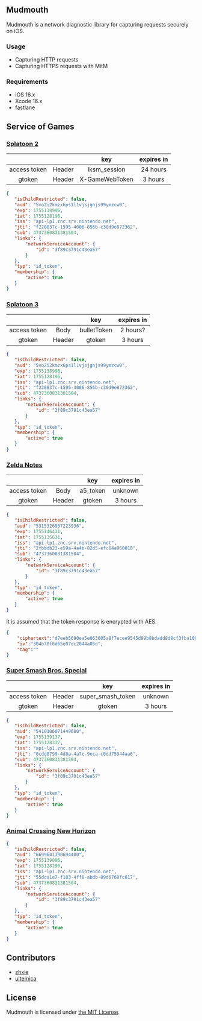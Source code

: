 ## Mudmouth

Mudmouth is a network diagnostic library for capturing requests securely on iOS.

### Usage

- Capturing HTTP requests
- Capturing HTTPS requests with MitM

### Requirements

- iOS 16.x
- Xcode 16.x
- fastlane

## Service of Games

### [Splatoon 2](https://app.splatoon2.nintendo.net/)

|              |        | key            | expires in |
| :----------: | :----: | :------------: | :--------: |
| access token | Header | iksm_session   | 24 hours   |
| gtoken       | Header | X-GameWebToken | 3 hours    |

```json
{
   "isChildRestricted": false,
   "aud": "5vo2i2kmzx6ps1l1vjsjgnjs99ymzcw0",
   "exp": 1755138996,
   "iat": 1755128196,
   "iss": "api-lp1.znc.srv.nintendo.net",
   "jti": "f220837c-1595-4006-856b-c30d9e872362",
   "sub": 4737360831381504,
   "links": {
       "networkServiceAccount": {
           "id": "3f89c3791c43ea57"
       }
   },
   "typ": "id_token",
   "membership": {
       "active": true
   }
}
```

### [Splatoon 3](https://api.lp1.av5ja.srv.nintendo.net/)

|              |        | key         | expires in |
| :----------: | :----: | :---------: | :--------: |
| access token | Body   | bulletToken | 2 hours?   |
| gtoken       | Header | gtoken      | 3 hours    |

```json
{
   "isChildRestricted": false,
   "aud": "5vo2i2kmzx6ps1l1vjsjgnjs99ymzcw0",
   "exp": 1755138996,
   "iat": 1755128196,
   "iss": "api-lp1.znc.srv.nintendo.net",
   "jti": "f220837c-1595-4006-856b-c30d9e872362",
   "sub": 4737360831381504,
   "links": {
       "networkServiceAccount": {
           "id": "3f89c3791c43ea57"
       }
   },
   "typ": "id_token",
   "membership": {
       "active": true
   }
}
```

### [Zelda Notes](https://api.lp1.87abc152.srv.nintendo.net/)

|              |        | key      | expires in |
| :----------: | :----: | :------: | :--------: |
| access token | Body   | a5_token | unknown    |
| gtoken       | Header | gtoken   | 3 hours    |

```json
{
   "isChildRestricted": false,
   "aud": "5315326957223936",
   "exp": 1755146431,
   "iat": 1755135631,
   "iss": "api-lp1.znc.srv.nintendo.net",
   "jti": "2fbbdb23-e59a-4a4b-82d5-efc64a960018",
   "sub": "4737360831381504",
   "links": {
       "networkServiceAccount": {
           "id": "3f89c3791c43ea57"
       }
   },
   "typ": "id_token",
   "membership": {
       "active": true
   }
}
```

It is assumed that the token response is encrypted with AES.

```json
{
    "ciphertext":"d7eeb5690ea5e063605a8f7ecee9545d99b8bdadd8d8cf3fba109938abc4c8fa8e477c1b6d0fdda345a52b3916c61c03a9c1f4ba43b743502efd06bae6489fc403ce8434c9989a000f0868d00fe6001c09ccc9e6b986951caddb54c451f5fb04d955b28f31997ba8afe746125af488",
    "iv":"304b70f6d65e07dc2044a05d",
    "tag":""
}
```

### [Super Smash Bros. Special](https://app.smashbros.nintendo.net/)

|              |        | key               | expires in |
| :----------: | :----: | :---------------: | :--------: |
| access token | Header | super_smash_token | unknown    |
| gtoken       | Header | gtoken            | 3 hours    |

```json
{
   "isChildRestricted": false,
   "aud": "5410106071449600",
   "exp": 1755139137,
   "iat": 1755128337,
   "iss": "api-lp1.znc.srv.nintendo.net",
   "jti": "0cdd8799-4d8a-4a7c-9eca-c0dd75944aa6",
   "sub": 4737360831381504,
   "links": {
       "networkServiceAccount": {
           "id": "3f89c3791c43ea57"
       }
   },
   "typ": "id_token",
   "membership": {
       "active": true
   }
}
```

### [Animal Crossing New Horizon]()

```json
{
   "isChildRestricted": false,
   "aud": "6699641390694400",
   "exp": 1755139096,
   "iat": 1755128296,
   "iss": "api-lp1.znc.srv.nintendo.net",
   "jti": "55dca1e7-f183-4ff8-abdb-89d6768fc617",
   "sub": 4737360831381504,
   "links": {
       "networkServiceAccount": {
           "id": "3f89c3791c43ea57"
       }
   },
   "typ": "id_token",
   "membership": {
       "active": true
   }
}
```

## Contributors

- [zhxie](https://github.com/zhxie)
- [ultemica](https://github.com/ultemica)

## License

Mudmouth is licensed under [the MIT License](/LICENSE).
